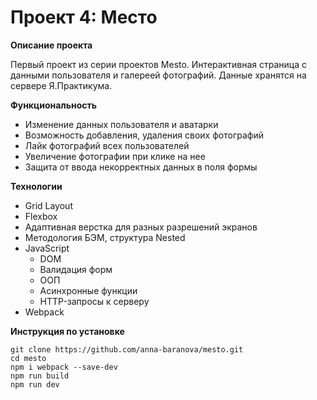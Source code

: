 # Проект 4: Место

**Описание проекта**

Первый проект из серии проектов Mesto. Интерактивная страница с данными пользователя и галереей фотографий. Данные хранятся на сервере Я.Практикума.

**Функциональность**

- Изменение данных пользователя и аватарки
- Возможность добавления, удаления своих фотографий
- Лайк фотографий всех пользователей
- Увеличение фотографии при клике на нее
- Защита от ввода некорректных данных в поля формы

**Технологии**

- Grid Layout
- Flexbox
- Адаптивная верстка для разных разрешений экранов
- Методология БЭМ, структура Nested
- JavaScript 
  * DOM
  * Валидация форм
  * ООП
  * Асинхронные функции
  * HTTP-запросы к серверу
- Webpack

**Инструкция по установке**
``` 
git clone https://github.com/anna-baranova/mesto.git
cd mesto
npm i webpack --save-dev
npm run build
npm run dev
```
